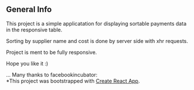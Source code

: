## General Info

This project is a simple applicatation for displaying sortable payments data in the responsive table.

Sorting by supplier name and cost is done by server side with xhr requests.

Project is ment to be fully responsive.

Hope you like it :)



...
Many thanks to facebookincubator:  
*This project was bootstrapped with [Create React App](https://github.com/facebookincubator/create-react-app).
